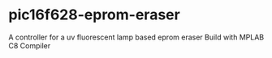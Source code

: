 # pic16f628-eprom-eraser
A controller for a uv fluorescent lamp based eprom eraser
Build with MPLAB C8 Compiler

